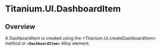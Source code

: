 # Titanium.UI.DashboardItem

<TypeHeader/>

## Overview

A DashboardItem is created using the <Titanium.UI.createDashboardItem> method or **`<DashboardItem>`** Alloy element.

<ApiDocs/>
